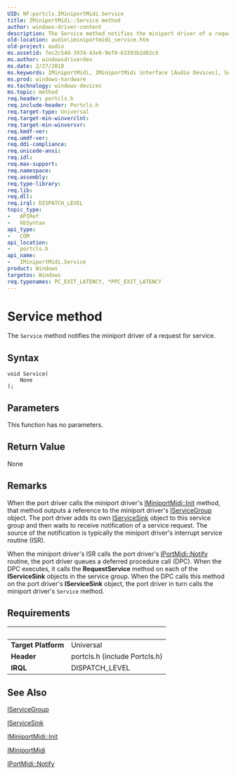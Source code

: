 ```yaml
---
UID: NF:portcls.IMiniportMidi.Service
title: IMiniportMidi::Service method
author: windows-driver-content
description: The Service method notifies the miniport driver of a request for service.
old-location: audio\iminiportmidi_service.htm
old-project: audio
ms.assetid: 7ec2c54d-3974-43e9-9ef8-63393b2d02cd
ms.author: windowsdriverdev
ms.date: 2/27/2018
ms.keywords: IMiniportMidi, IMiniportMidi interface [Audio Devices], Service method, IMiniportMidi::Service, Service method [Audio Devices], Service method [Audio Devices], IMiniportMidi interface, Service,IMiniportMidi.Service, audio.iminiportmidi_service, audmp-routines_e37a9a63-eaeb-4827-b534-4d73dead44fb.xml, portcls/IMiniportMidi::Service
ms.prod: windows-hardware
ms.technology: windows-devices
ms.topic: method
req.header: portcls.h
req.include-header: Portcls.h
req.target-type: Universal
req.target-min-winverclnt: 
req.target-min-winversvr: 
req.kmdf-ver: 
req.umdf-ver: 
req.ddi-compliance: 
req.unicode-ansi: 
req.idl: 
req.max-support: 
req.namespace: 
req.assembly: 
req.type-library: 
req.lib: 
req.dll: 
req.irql: DISPATCH_LEVEL
topic_type:
-	APIRef
-	kbSyntax
api_type:
-	COM
api_location:
-	portcls.h
api_name:
-	IMiniportMidi.Service
product: Windows
targetos: Windows
req.typenames: PC_EXIT_LATENCY, *PPC_EXIT_LATENCY
---
```



# Service method
The <code>Service</code> method notifies the miniport driver of a request for service.

## Syntax

````
void Service(
    None
);
````

## Parameters

This function has no parameters.

## Return Value

None

## Remarks

When the port driver calls the miniport driver's <a href="https://msdn.microsoft.com/library/windows/hardware/ff536709">IMiniportMidi::Init</a> method, that method outputs a reference to the miniport driver's <a href="..\portcls\nn-portcls-iservicegroup.md">IServiceGroup</a> object. The port driver adds its own <a href="..\portcls\nn-portcls-iservicesink.md">IServiceSink</a> object to this service group and then waits to receive notification of a service request. The source of the notification is typically the miniport driver's interrupt service routine (ISR).

When the miniport driver's ISR calls the port driver's <a href="https://msdn.microsoft.com/library/windows/hardware/ff536893">IPortMidi::Notify</a> routine, the port driver queues a deferred procedure call (DPC). When the DPC executes, it calls the <b>RequestService</b> method on each of the <b>IServiceSink</b> objects in the service group. When the DPC calls this method on the port driver's <b>IServiceSink</b> object, the port driver in turn calls the miniport driver's <code>Service</code> method.

## Requirements
| &nbsp; | &nbsp; |
| ---- |:---- |
| **Target Platform** | Universal |
| **Header** | portcls.h (include Portcls.h) |
| **IRQL** | DISPATCH_LEVEL |

## See Also

<a href="..\portcls\nn-portcls-iservicegroup.md">IServiceGroup</a>



<a href="..\portcls\nn-portcls-iservicesink.md">IServiceSink</a>



<a href="https://msdn.microsoft.com/library/windows/hardware/ff536709">IMiniportMidi::Init</a>



<a href="..\portcls\nn-portcls-iminiportmidi.md">IMiniportMidi</a>



<a href="https://msdn.microsoft.com/library/windows/hardware/ff536893">IPortMidi::Notify</a>